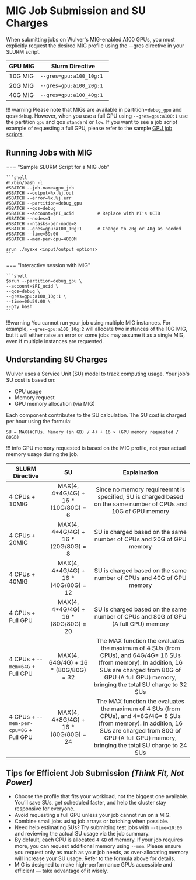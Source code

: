 # MIG Job Submission and SU Charges

When submitting jobs on Wulver's MIG-enabled A100 GPUs, you must explicitly request the desired MIG profile using the --gres directive in your SLURM script.

| GPU MIG |          Slurm Directive           | 
|---------|:----------------------------------:|
| 10G MIG |      `--gres=gpu:a100_10g:1 `      |
| 20G MIG |      `--gres=gpu:a100_20g:1 `      |
| 40G MIG |      `--gres=gpu:a100_40g:1 `      |


!!! warning
    Please note that MIGs are available in partition=`debug_gpu` and qos=`debug`. However, when you use a full GPU using `--gres=gpu:a100:1` use the partition `gpu` and qos `standard` or `low`. If you want to see a job script example of requesting a full GPU, please refer to the sample [GPU job scripts](../Software/slurm/index.md/#submitting-jobs-on-gpu-nodes).

## Running Jobs with MIG

=== "Sample SLURM Script for a MIG Job"

    ```shell
    #!/bin/bash -l
    #SBATCH --job-name=gpu_job
    #SBATCH --output=%x.%j.out
    #SBATCH --error=%x.%j.err
    #SBATCH --partition=debug_gpu
    #SBATCH --qos=debug
    #SBATCH --account=$PI_ucid         # Replace with PI's UCID
    #SBATCH --nodes=1
    #SBATCH --ntasks-per-node=8
    #SBATCH --gres=gpu:a100_10g:1      # Change to 20g or 40g as needed
    #SBATCH --time=59:00
    #SBATCH --mem-per-cpu=4000M
    
    srun ./myexe <input/output options>
    ```

=== "Interactive session with MIG"

    ```shell
    $srun --partition=debug_gpu \
    --account=$PI_ucid \
    --qos=debug \
    --gres=gpu:a100_10g:1 \
    --time=00:59:00 \
    --pty bash
    ```

!!!warning
    You cannot run your job using multiple MIG instances. For example, `--gres=gpu:a100_10g:2` will allocate two instances of the 10G MIG, but it will either raise an error or some jobs may assume it as a single MIG, even if multiple instances are requested.

## Understanding SU Charges

Wulver uses a Service Unit (SU) model to track computing usage. Your job's SU cost is based on:

- CPU usage
- Memory request
- GPU memory allocation (via MIG)

Each component contributes to the SU calculation. The SU cost is charged per hour using the formula:

```
SU = MAX(#CPUs, Memory (in GB) / 4) + 16 × (GPU memory requested / 80GB)
```

!!! info
    GPU memory requested is based on the MIG profile, not your actual memory usage during the job.


| SLURM Directive            |    SU     |      Explaination |
|---------------------|:---------:|:---------:|
| 4 CPUs + 10MIG     |  MAX(4, 4*4G/4G) + 16 * (10G/80G) = 6  |     Since no memory requireemnt is specified, SU is charged based on the same number of CPUs and 10G of GPU memory      |
| 4 CPUs + 20MIG      |  MAX(4, 4*4G/4G) + 16 * (20G/80G) = 8 |    SU is charged based on the same number of CPUs and 20G of GPU memory         |
| 4 CPUs + 40MIG     |  MAX(4, 4*4G/4G) + 16 * (40G/80G) = 12 |   SU is charged based on the same number of CPUs and 40G of GPU memory          |
| 4 CPUs + Full GPU      |  MAX(4, 4*4G/4G) + 16 * (80G/80G) = 20 |  SU is charged based on the same number of CPUs and 80G of GPU (A full GPU) memory            |
| 4 CPUs + `--mem=64G` + Full GPU      |  MAX(4, 64G/4G) + 16 * (80G/80G) = 32 |  The MAX function the evaluates the maximum of 4 SUs (from CPUs), and 64G/4G= 16 SUs (from memory). In addition, 16 SUs are charged from 80G of GPU (A full GPU) memory, bringing the total SU charge to 32 SUs  |
| 4 CPUs + `--mem-per-cpu=8G` + Full GPU      |  MAX(4, 4*8G/4G) + 16 * (80G/80G) = 24 |  The MAX function the evaluates the maximum of 4 SUs (from CPUs), and 4*8G/4G= 8 SUs (from memory). In addition, 16 SUs are charged from 80G of GPU (A full GPU) memory, bringing the total SU charge to 24 SUs  |


## Tips for Efficient Job Submission ***(Think Fit, Not Power)***

- Choose the profile that fits your workload, not the biggest one available. You’ll save SUs, get scheduled faster, and help the cluster stay responsive for everyone.
- Avoid requesting a full GPU unless your job cannot run on a MIG.
- Combine small jobs using job arrays or batching when possible.
- Need help estimating SUs? Try submitting test jobs with `--time=10:00` and reviewing the actual SU usage via the job summary.
- By default, each CPU is allocated `4 GB` of memory. If your job requires more, you can request additional memory using `--mem`. Please ensure you request only as much as your job needs, as over-allocating memory will increase your SU usage. Refer to the formula above for details.
- MIG is designed to make high-performance GPUs accessible and efficient — take advantage of it wisely.
